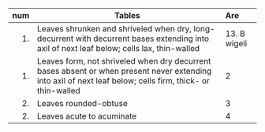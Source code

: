 
| num | Tables        | Are             |   
|-----:| ----- |:----------------|
| 1.| Leaves shrunken and shriveled when dry, long-decurrent with decurrent bases extending into axil of next leaf below; cells lax, thin-walled     | 13. B wigeli 
| 1. | Leaves form, not shriveled when dry decurrent bases absent or when present never extending into axil of next leaf below; cells firm, thick- or thin-walled     | 2    
| 2. | Leaves rounded-obtuse | 3
| 2. | Leaves acute to acuminate | 4
   


